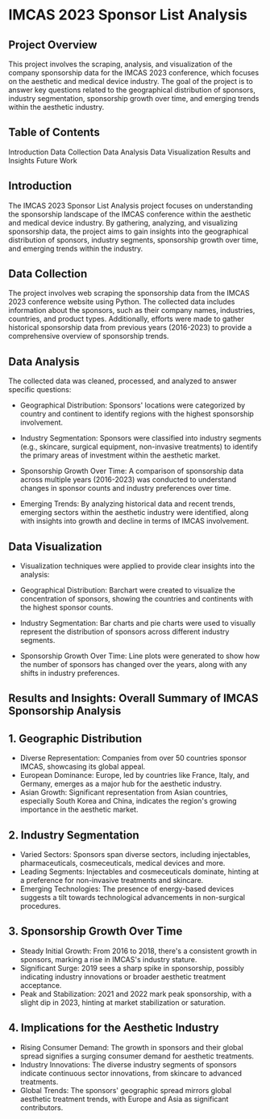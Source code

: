 # IMCAS 2023 Sponsor List Analysis

## Project Overview
This project involves the scraping, analysis, and visualization of the company sponsorship data for the IMCAS 2023 conference, which focuses on the aesthetic and medical device industry. The goal of the project is to answer key questions related to the geographical distribution of sponsors, industry segmentation, sponsorship growth over time, and emerging trends within the aesthetic industry.

## Table of Contents
Introduction
Data Collection
Data Analysis
Data Visualization
Results and Insights
Future Work


## Introduction
The IMCAS 2023 Sponsor List Analysis project focuses on understanding the sponsorship landscape of the IMCAS conference within the aesthetic and medical device industry. By gathering, analyzing, and visualizing sponsorship data, the project aims to gain insights into the geographical distribution of sponsors, industry segments, sponsorship growth over time, and emerging trends within the industry.

## Data Collection
The project involves web scraping the sponsorship data from the IMCAS 2023 conference website using Python. The collected data includes information about the sponsors, such as their company names, industries, countries, and product types. Additionally, efforts were made to gather historical sponsorship data from previous years (2016-2023) to provide a comprehensive overview of sponsorship trends.

## Data Analysis
The collected data was cleaned, processed, and analyzed to answer specific questions:

- Geographical Distribution: Sponsors' locations were categorized by country and continent to identify regions with the highest sponsorship involvement.

- Industry Segmentation: Sponsors were classified into industry segments (e.g., skincare, surgical equipment, non-invasive treatments) to identify the primary areas of investment within the aesthetic market.

- Sponsorship Growth Over Time: A comparison of sponsorship data across multiple years (2016-2023) was conducted to understand changes in sponsor counts and industry preferences over time.

- Emerging Trends: By analyzing historical data and recent trends, emerging sectors within the aesthetic industry were identified, along with insights into growth and decline in terms of IMCAS involvement.


## Data Visualization

- Visualization techniques were applied to provide clear insights into the analysis:

- Geographical Distribution: Barchart were created to visualize the concentration of sponsors, showing the countries and continents with the highest sponsor counts.

- Industry Segmentation: Bar charts and pie charts were used to visually represent the distribution of sponsors across different industry segments.

- Sponsorship Growth Over Time: Line plots were generated to show how the number of sponsors has changed over the years, along with any shifts in industry preferences.


## Results and Insights: Overall Summary of IMCAS Sponsorship Analysis

## 1. Geographic Distribution
- Diverse Representation: Companies from over 50 countries sponsor IMCAS, showcasing its global appeal.
- European Dominance: Europe, led by countries like France, Italy, and Germany, emerges as a major hub for the aesthetic industry.
- Asian Growth: Significant representation from Asian countries, especially South Korea and China, indicates the region's growing importance in the aesthetic market.
## 2. Industry Segmentation
- Varied Sectors: Sponsors span diverse sectors, including injectables, pharmaceuticals, cosmeceuticals, medical devices and more.
- Leading Segments: Injectables and cosmeceuticals dominate, hinting at a preference for non-invasive treatments and skincare.
- Emerging Technologies: The presence of energy-based devices suggests a tilt towards technological advancements in non-surgical procedures.
## 3. Sponsorship Growth Over Time
- Steady Initial Growth: From 2016 to 2018, there's a consistent growth in sponsors, marking a rise in IMCAS's industry stature.
- Significant Surge: 2019 sees a sharp spike in sponsorship, possibly indicating industry innovations or broader aesthetic treatment acceptance.
- Peak and Stabilization: 2021 and 2022 mark peak sponsorship, with a slight dip in 2023, hinting at market stabilization or saturation.
## 4. Implications for the Aesthetic Industry
- Rising Consumer Demand: The growth in sponsors and their global spread signifies a surging consumer demand for aesthetic treatments.
- Industry Innovations: The diverse industry segments of sponsors indicate continuous sector innovations, from skincare to advanced treatments.
- Global Trends: The sponsors' geographic spread mirrors global aesthetic treatment trends, with Europe and Asia as significant contributors.

